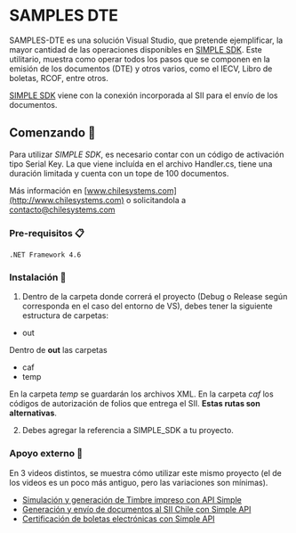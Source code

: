 # SAMPLES DTE

SAMPLES-DTE es una solución Visual Studio, que pretende ejemplificar, la mayor cantidad de las operaciones disponibles en [SIMPLE SDK](http://www.chilesystems.com/Productos). Este utilitario, muestra como operar todos los pasos que se componen en la emisión de los documentos (DTE) y otros varios, como el IECV, Libro de boletas, RCOF, entre otros.

[SIMPLE SDK](http://www.chilesystems.com/Productos) viene con la conexión incorporada al SII para el envío de los documentos.

## Comenzando 🚀

Para utilizar *SIMPLE SDK*, es necesario contar con un código de activación tipo Serial Key. La que viene incluída en el archivo Handler.cs, tiene una duración limitada y cuenta con un tope de 100 documentos.

Más información en [www.chilesystems.com](http://www.chilesystems.com) o solicitandola a contacto@chilesystems.com

### Pre-requisitos 📋

```
.NET Framework 4.6
```
### Instalación 🔧

1. Dentro de la carpeta donde correrá el proyecto (Debug o Release según corresponda en el caso del entorno de VS), debes tener la siguiente estructura de carpetas:

* out

Dentro de **out** las carpetas
 * caf
 * temp

En la carpeta _temp_ se guardarán los archivos XML. En la carpeta _caf_ los códigos de autorización de folios que entrega el SII. **Estas rutas son alternativas**.

2. Debes agregar la referencia a SIMPLE_SDK a tu proyecto.

### Apoyo externo 🔩

En 3 videos distintos, se muestra cómo utilizar este mismo proyecto (el de los videos es un poco más antiguo, pero las variaciones son mínimas).

* [Simulación y generación de Timbre impreso con API Simple](https://www.youtube.com/watch?v=ZLRxZ58b-w4)
* [Generación y envío de documentos al SII Chile con Simple API](https://www.youtube.com/watch?v=q20kf8eke50)
* [Certificación de boletas electrónicas con Simple API](https://www.youtube.com/watch?v=gq5mBIAyf6o)



